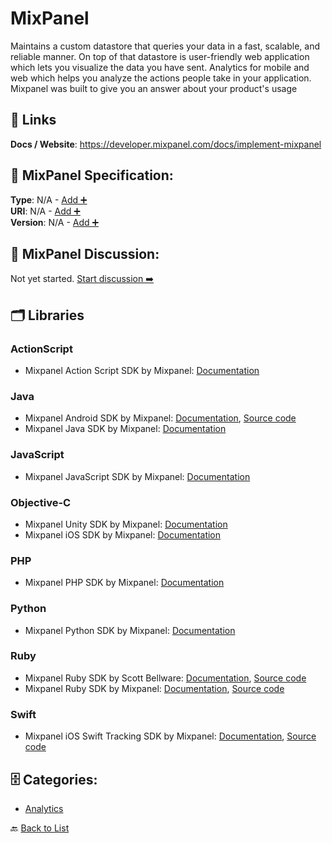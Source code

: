 # MixPanel

Maintains a custom datastore that queries your data in a fast, scalable, and reliable manner.  On top of that datastore is  user-friendly web application which lets you visualize the data you have sent. Analytics for mobile and web which helps you analyze the actions people take in your application. Mixpanel was built to give you an answer about your product's usage

##  🔗 Links
**Docs / Website**: https://developer.mixpanel.com/docs/implement-mixpanel

## 🧬 MixPanel Specification:
**Type**: N/A - [Add ➕](https://github.com/apis-list/apis-list/edit/main/apis.yaml#L12536)  
**URI**: N/A - [Add ➕](https://github.com/apis-list/apis-list/edit/main/apis.yaml#L12536)  
**Version**: N/A - [Add ➕](https://github.com/apis-list/apis-list/edit/main/apis.yaml#L12536)

## 💬 MixPanel Discussion:
Not yet started. [Start discussion ➡️](https://github.com/apis-list/apis-list/discussions/new)

## 🗂️ Libraries
### ActionScript
- Mixpanel Action Script SDK by Mixpanel: [Documentation](https://mixpanel.com/help/reference/as3)
### Java
- Mixpanel Android SDK by Mixpanel: [Documentation](https://mixpanel.com/help/reference/android), [Source code](https://github.com/mixpanel/mixpanel-android)
- Mixpanel Java SDK by Mixpanel: [Documentation](https://mixpanel.com/help/reference/java)
### JavaScript
- Mixpanel JavaScript SDK by Mixpanel: [Documentation](https://mixpanel.com/help/reference/javascript)
### Objective-C
- Mixpanel Unity SDK by Mixpanel: [Documentation](https://mixpanel.com/help/reference/unity)
-  Mixpanel iOS SDK by Mixpanel: [Documentation](https://mixpanel.com/help/reference/ios)
### PHP
- Mixpanel PHP SDK by Mixpanel: [Documentation](https://mixpanel.com/help/reference/php)
### Python
- Mixpanel Python SDK by Mixpanel: [Documentation](https://mixpanel.com/help/reference/python)
### Ruby
- Mixpanel Ruby SDK by Scott Bellware: [Documentation](https://github.com/sbellware/mixpanel-api), [Source code](https://github.com/sbellware/mixpanel-api/tree/master/lib)
- Mixpanel Ruby SDK by Mixpanel: [Documentation](https://mixpanel.com/help/reference/data-export-api), [Source code](https://github.com/keolo/mixpanel_client)
### Swift
- Mixpanel iOS Swift Tracking SDK by Mixpanel: [Documentation](http://www.mixpanel.com/), [Source code](https://github.com/mixpanel/mixpanel-swift)


## 🗄️ Categories:
- [Analytics](https://github.com/apis-list/apis-list#analytics-)

🔙  [Back to List](https://github.com/apis-list/apis-list)
